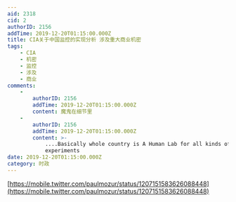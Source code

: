```yaml
---
aid: 2318
cid: 2
authorID: 2156
addTime: 2019-12-20T01:15:00.000Z
title: CIA关于中国监控的实现分析 涉及重大商业机密
tags:
    - CIA
    - 机密
    - 监控
    - 涉及
    - 商业
comments:
    -
        authorID: 2156
        addTime: 2019-12-20T01:15:00.000Z
        content: 魔鬼在细节里
    -
        authorID: 2156
        addTime: 2019-12-20T01:15:00.000Z
        content: >-
            ....Basically whole country is A Human Lab for all kinds of
            experiments
date: 2019-12-20T01:15:00.000Z
category: 时政
---
```


[https://mobile.twitter.com/paulmozur/status/1207151583626088448](https://mobile.twitter.com/paulmozur/status/1207151583626088448)
